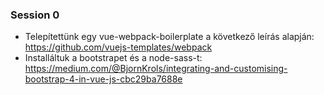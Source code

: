 ### Session 0
- Telepítettünk egy vue-webpack-boilerplate a következő leírás alapján:
https://github.com/vuejs-templates/webpack
- Installáltuk a bootstrapet és a node-sass-t:
https://medium.com/@BjornKrols/integrating-and-customising-bootstrap-4-in-vue-js-cbc29ba7688e
